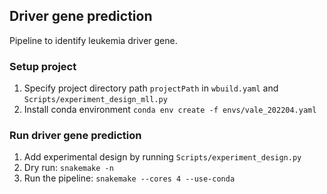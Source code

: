 ## Driver gene prediction
Pipeline to identify leukemia driver gene.

### Setup project
1. Specify project directory path `projectPath` in `wbuild.yaml` and `Scripts/experiment_design_mll.py`
2. Install conda environment `conda env create -f envs/vale_202204.yaml`

### Run driver gene prediction
1. Add experimental design by running `Scripts/experiment_design.py`
2. Dry run: `snakemake -n`
3. Run the pipeline: `snakemake --cores 4 --use-conda`
